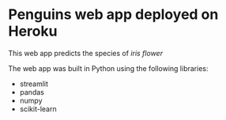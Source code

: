 # Penguins web app deployed on Heroku


This web app predicts the species of *iris flower*

The web app was built in Python using the following libraries:
- streamlit
- pandas
- numpy
- scikit-learn
